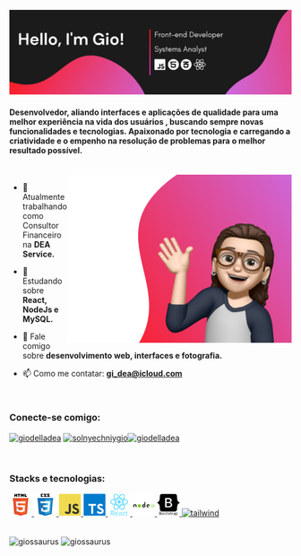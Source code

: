 ![MasterHead](https://github.com/giossaurus/giossaurus/blob/main/giobanner_novo.png)
<h4>  Desenvolvedor, aliando interfaces e aplicações de qualidade para uma melhor experiência na vida dos usuários , buscando sempre novas funcionalidades e tecnologias. Apaixonado por tecnologia e carregando a criatividade e o empenho na resolução de problemas para o melhor resultado possível.
</h4>
<br>

<img align="right" alt="Gio Avatar" width="400" src="https://github.com/giossaurus/giossaurus/blob/main/gio_avatar.png"/>

- 🔭 Atualmente trabalhando  como Consultor Financeiro na **DEA Service.**

- 🌱 Estudando sobre **React, NodeJs e MySQL.**

- 💬 Fale comigo sobre **desenvolvimento web, interfaces e fotografia.**

- 📫 Como me contatar: **gi_dea@icloud.com**
<br>

<h3 align="left">Conecte-se comigo:</h3>
<p align="left">
<a href="https://linkedin.com/in/giodelladea" target="blank"><img align="center" src="https://raw.githubusercontent.com/rahuldkjain/github-profile-readme-generator/master/src/images/icons/Social/linked-in-alt.svg" alt="giodelladea" height="30" width="40" /></a>
<a href="https://instagram.com/solnyechniygio" target="blank"><img align="center" src="https://raw.githubusercontent.com/rahuldkjain/github-profile-readme-generator/master/src/images/icons/Social/instagram.svg" alt="solnyechniygio" height="30" width="40" /></a><a href="https://twitter.com/giodelladea" target="blank"><img align="center" src="https://raw.githubusercontent.com/rahuldkjain/github-profile-readme-generator/master/src/images/icons/Social/twitter.svg" alt="giodelladea" height="30" width="40" /></a>
</p>

<br>

<h3 align="left">Stacks e tecnologias:</h3>
<p align="left"> <a href="https://www.w3.org/html/" target="_blank" rel="noreferrer"> <img src="https://raw.githubusercontent.com/devicons/devicon/master/icons/html5/html5-original-wordmark.svg" alt="html5" width="40" height="40"/><a href="https://www.w3schools.com/css/" target="_blank" rel="noreferrer"> <img src="https://raw.githubusercontent.com/devicons/devicon/master/icons/css3/css3-original-wordmark.svg" alt="css3" width="40" height="40"/> </a>  </a>  </a> <a href="https://developer.mozilla.org/en-US/docs/Web/JavaScript" target="_blank" rel="noreferrer">  <img src="https://raw.githubusercontent.com/devicons/devicon/master/icons/javascript/javascript-original.svg" alt="javascript" width="40" height="40"/> <a href="https://www.typescriptlang.org/" target="_blank" rel="noreferrer"> <img src="https://raw.githubusercontent.com/devicons/devicon/master/icons/typescript/typescript-original.svg" alt="typescript" width="40" height="40"/> </a></a> <a href="https://reactjs.org/" target="_blank" rel="noreferrer"> <img src="https://raw.githubusercontent.com/devicons/devicon/master/icons/react/react-original-wordmark.svg" alt="react" width="40" height="40"/> </a> <a href="https://nodejs.org" target="_blank" rel="noreferrer"> <img src="https://raw.githubusercontent.com/devicons/devicon/master/icons/nodejs/nodejs-original-wordmark.svg" alt="nodejs" width="40" height="40"/> <a href="https://getbootstrap.com" target="_blank" rel="noreferrer"> <img src="https://raw.githubusercontent.com/devicons/devicon/master/icons/bootstrap/bootstrap-plain-wordmark.svg" alt="bootstrap" width="40" height="40"/> </a><a href="https://tailwindcss.com/" target="_blank" rel="noreferrer"> <img src="https://www.vectorlogo.zone/logos/tailwindcss/tailwindcss-icon.svg" alt="tailwind" width="40" height="40"/> </a> <br> 
<br> 
<br>
<img src="https://github-readme-stats.vercel.app/api?username=giossaurus&show_icons=true&theme=dracula&locale=en" alt="giossaurus" />
<img src="https://github-readme-stats.vercel.app/api/top-langs?username=giossaurus&show_icons=true&theme=dracula&locale=en&layout=compact" alt="giossaurus" />
